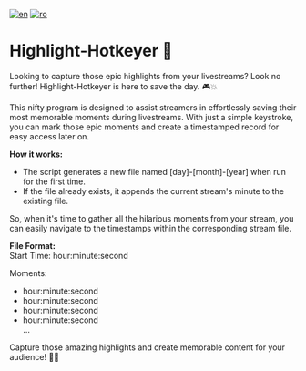 [![en](https://img.shields.io/badge/lang-en-green.svg)](https://github.com/TIPYexe/Highlight-Hotkeyer/blob/master/README.en.md)
[![ro](https://img.shields.io/badge/lang-ro-red.svg)](https://github.com/TIPYexe/Highlight-Hotkeyer/blob/master/README.md)

# Highlight-Hotkeyer 🌟

Looking to capture those epic highlights from your livestreams? Look no further! Highlight-Hotkeyer is here to save the day. 🎮💥

This nifty program is designed to assist streamers in effortlessly saving their most memorable moments during livestreams. With just a simple keystroke, you can mark those epic moments and create a timestamped record for easy access later on.

**How it works:**   
- The script generates a new file named [day]-[month]-[year] when run for the first time.
- If the file already exists, it appends the current stream's minute to the existing file.

So, when it's time to gather all the hilarious moments from your stream, you can easily navigate to the timestamps within the corresponding stream file.

**File Format:**      
Start Time: hour:minute:second

Moments:  
- hour:minute:second  
- hour:minute:second  
- hour:minute:second  
- hour:minute:second  
...

Capture those amazing highlights and create memorable content for your audience! 🎥✨
